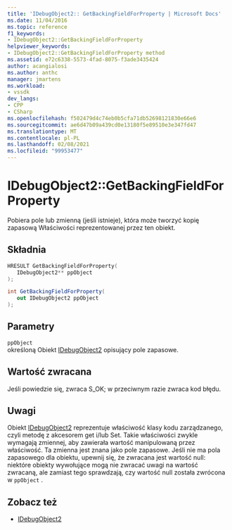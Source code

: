 ```yaml
---
title: 'IDebugObject2:: GetBackingFieldForProperty | Microsoft Docs'
ms.date: 11/04/2016
ms.topic: reference
f1_keywords:
- IDebugObject2::GetBackingFieldForProperty
helpviewer_keywords:
- IDebugObject2::GetBackingFieldForProperty method
ms.assetid: e72c6338-5573-4fad-8075-f3ade3435424
author: acangialosi
ms.author: anthc
manager: jmartens
ms.workload:
- vssdk
dev_langs:
- CPP
- CSharp
ms.openlocfilehash: f502479d4c74eb0b5cfa71db52698121830e66e6
ms.sourcegitcommit: ae6d47b09a439cd0e13180f5e89510e3e347fd47
ms.translationtype: MT
ms.contentlocale: pl-PL
ms.lasthandoff: 02/08/2021
ms.locfileid: "99953477"
---
```

# <a name="idebugobject2getbackingfieldforproperty"></a>IDebugObject2::GetBackingFieldForProperty
Pobiera pole lub zmienną (jeśli istnieje), która może tworzyć kopię zapasową Właściwości reprezentowanej przez ten obiekt.

## <a name="syntax"></a>Składnia

```cpp
HRESULT GetBackingFieldForProperty(
   IDebugObject2** ppObject
);
```

```csharp
int GetBackingFieldForProperty(
   out IDebugObject2 ppObject
);
```

## <a name="parameters"></a>Parametry
`ppObject`\
określoną Obiekt [IDebugObject2](../../../extensibility/debugger/reference/idebugobject2.md) opisujący pole zapasowe.

## <a name="return-value"></a>Wartość zwracana
 Jeśli powiedzie się, zwraca S_OK; w przeciwnym razie zwraca kod błędu.

## <a name="remarks"></a>Uwagi
 Obiekt [IDebugObject2](../../../extensibility/debugger/reference/idebugobject2.md) reprezentuje właściwość klasy kodu zarządzanego, czyli metodę z akcesorem get i/lub Set. Takie właściwości zwykle wymagają zmiennej, aby zawierała wartość manipulowaną przez właściwość. Ta zmienna jest znana jako pole zapasowe. Jeśli nie ma pola zapasowego dla obiektu, upewnij się, że zwracana jest wartość null: niektóre obiekty wywołujące mogą nie zwracać uwagi na wartość zwracaną, ale zamiast tego sprawdzają, czy wartość null została zwrócona w `ppObject` .

## <a name="see-also"></a>Zobacz też
- [IDebugObject2](../../../extensibility/debugger/reference/idebugobject2.md)
